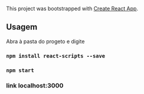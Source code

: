 This project was bootstrapped with [Create React App](https://github.com/facebook/create-react-app).

## Usagem

Abra à pasta do progeto e digite
### `npm install react-scripts --save`

### `npm start`

### link localhost:3000
